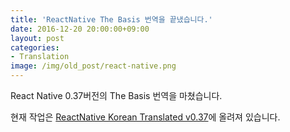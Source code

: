 ```yaml
---
title: 'ReactNative The Basis 번역을 끝냈습니다.'
date: 2016-12-20 20:00:00+09:00
layout: post
categories:
- Translation
image: /img/old_post/react-native.png
---
```



React Native 0.37버전의 The Basis	번역을 마쳤습니다.

현재 작업은 [ReactNative Korean Translated v0.37](http://geekhub.co.kr/react-native/releases/0.37/docs/getting-started.html#content)에 올려져 있습니다.
